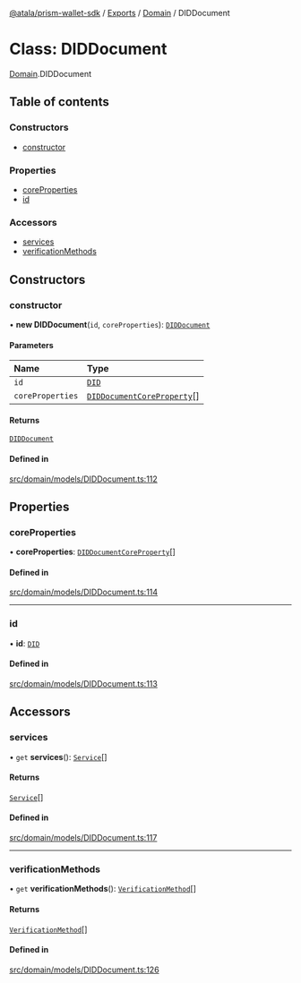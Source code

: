 [@atala/prism-wallet-sdk](../README.md) / [Exports](../modules.md) / [Domain](../modules/Domain.md) / DIDDocument

# Class: DIDDocument

[Domain](../modules/Domain.md).DIDDocument

## Table of contents

### Constructors

- [constructor](Domain.DIDDocument.md#constructor)

### Properties

- [coreProperties](Domain.DIDDocument.md#coreproperties)
- [id](Domain.DIDDocument.md#id)

### Accessors

- [services](Domain.DIDDocument.md#services)
- [verificationMethods](Domain.DIDDocument.md#verificationmethods)

## Constructors

### constructor

• **new DIDDocument**(`id`, `coreProperties`): [`DIDDocument`](Domain.DIDDocument.md)

#### Parameters

| Name | Type |
| :------ | :------ |
| `id` | [`DID`](Domain.DID.md) |
| `coreProperties` | [`DIDDocumentCoreProperty`](../modules/Domain.md#diddocumentcoreproperty)[] |

#### Returns

[`DIDDocument`](Domain.DIDDocument.md)

#### Defined in

[src/domain/models/DIDDocument.ts:112](https://github.com/hyperledger/identus-edge-agent-sdk-ts/blob/09a15046403a2249034c5ff5dfc7e6e562cd9171/src/domain/models/DIDDocument.ts#L112)

## Properties

### coreProperties

• **coreProperties**: [`DIDDocumentCoreProperty`](../modules/Domain.md#diddocumentcoreproperty)[]

#### Defined in

[src/domain/models/DIDDocument.ts:114](https://github.com/hyperledger/identus-edge-agent-sdk-ts/blob/09a15046403a2249034c5ff5dfc7e6e562cd9171/src/domain/models/DIDDocument.ts#L114)

___

### id

• **id**: [`DID`](Domain.DID.md)

#### Defined in

[src/domain/models/DIDDocument.ts:113](https://github.com/hyperledger/identus-edge-agent-sdk-ts/blob/09a15046403a2249034c5ff5dfc7e6e562cd9171/src/domain/models/DIDDocument.ts#L113)

## Accessors

### services

• `get` **services**(): [`Service`](Domain.Service.md)[]

#### Returns

[`Service`](Domain.Service.md)[]

#### Defined in

[src/domain/models/DIDDocument.ts:117](https://github.com/hyperledger/identus-edge-agent-sdk-ts/blob/09a15046403a2249034c5ff5dfc7e6e562cd9171/src/domain/models/DIDDocument.ts#L117)

___

### verificationMethods

• `get` **verificationMethods**(): [`VerificationMethod`](Domain.VerificationMethod.md)[]

#### Returns

[`VerificationMethod`](Domain.VerificationMethod.md)[]

#### Defined in

[src/domain/models/DIDDocument.ts:126](https://github.com/hyperledger/identus-edge-agent-sdk-ts/blob/09a15046403a2249034c5ff5dfc7e6e562cd9171/src/domain/models/DIDDocument.ts#L126)
